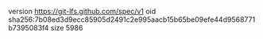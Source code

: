 version https://git-lfs.github.com/spec/v1
oid sha256:7b08ed3d9ecc85905d2491c2e995aacb15b65be09efe44d9568771b7395083f4
size 5986
